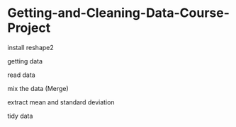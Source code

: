 # Getting-and-Cleaning-Data-Course-Project

install reshape2

getting data

read data

mix the data (Merge)

extract mean and standard deviation

tidy data
